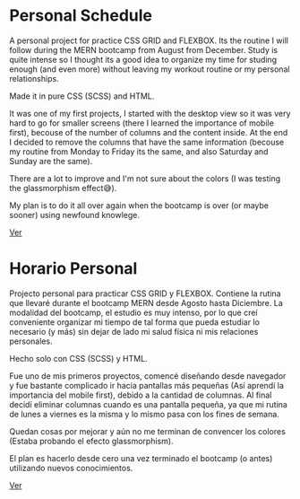 # Personal Schedule

A personal project for practice CSS GRID and FLEXBOX.
Its the routine I will follow during the MERN bootcamp from August from December.
Study is quite intense so I thought its a good idea to organize my time for studing enough (and even more) without leaving my workout routine or my personal relationships.

Made it in pure CSS (SCSS) and HTML.

It was one of my first projects, I started with the desktop view so it was very hard to go for smaller screens (there I learned the importance of mobile first), becouse of the number of columns and the content inside. At the end I decided to remove the columns that have the same information (becouse my routine from Monday to Friday its the same, and also Saturday and Sunday are the same).

There are a lot to improve and I'm not sure about the colors (I was testing the glassmorphism effect😅).

My plan is to do it all over again when the bootcamp is over (or maybe sooner) using newfound knowlege.

[Ver](https://fabrizziodbc.github.io/schedule/)

# Horario Personal
Projecto personal para practicar CSS GRID y FLEXBOX.
Contiene la rutina que llevaré durante el bootcamp MERN desde Agosto hasta Diciembre.
La modalidad del bootcamp, el estudio es muy intenso, por lo que creí conveniente organizar mi tiempo de tal forma que pueda estudiar lo necesario (y más) sin dejar de lado mi salud física ni mis relaciones personales.

Hecho solo con CSS (SCSS) y HTML.

Fue uno de mis primeros proyectos, comencé diseñando desde navegador y fue bastante complicado ir hacia pantallas más pequeñas (Así aprendí la importancia del mobile first), debido a la cantidad de columnas. Al final decidí eliminar columnas cuando es una pantalla pequeña, ya que mi rutina de lunes a viernes es la misma y lo mismo pasa con los fines de semana.

Quedan cosas por mejorar y aún no me terminan de convencer los colores (Estaba probando el efecto glassmorphism).

El plan es hacerlo desde cero una vez terminado el bootcamp (o antes) utilizando nuevos conocimientos.

[Ver](https://fabrizziodbc.github.io/schedule/)

